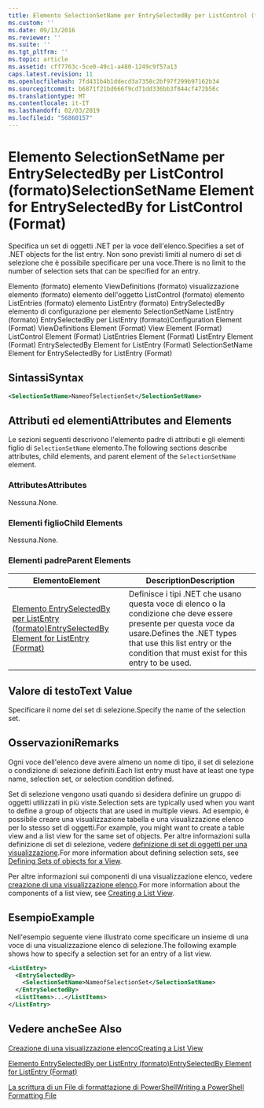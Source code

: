 ```yaml
---
title: Elemento SelectionSetName per EntrySelectedBy per ListControl (formato) | Microsoft Docs
ms.custom: ''
ms.date: 09/13/2016
ms.reviewer: ''
ms.suite: ''
ms.tgt_pltfrm: ''
ms.topic: article
ms.assetid: cff7763c-5ce0-49c1-a480-1249c9f57a13
caps.latest.revision: 11
ms.openlocfilehash: 7fd431b4b1ddecd3a7358c2bf97f299b97162b34
ms.sourcegitcommit: b6871f21bd666f9cd71dd336bb3f844cf472b56c
ms.translationtype: MT
ms.contentlocale: it-IT
ms.lasthandoff: 02/03/2019
ms.locfileid: "56860157"
---
```

# <a name="selectionsetname-element-for-entryselectedby-for-listcontrol-format"></a><span data-ttu-id="dfd29-102">Elemento SelectionSetName per EntrySelectedBy per ListControl (formato)</span><span class="sxs-lookup"><span data-stu-id="dfd29-102">SelectionSetName Element for EntrySelectedBy for ListControl (Format)</span></span>

<span data-ttu-id="dfd29-103">Specifica un set di oggetti .NET per la voce dell'elenco.</span><span class="sxs-lookup"><span data-stu-id="dfd29-103">Specifies a set of .NET objects for the list entry.</span></span> <span data-ttu-id="dfd29-104">Non sono previsti limiti al numero di set di selezione che è possibile specificare per una voce.</span><span class="sxs-lookup"><span data-stu-id="dfd29-104">There is no limit to the number of selection sets that can be specified for an entry.</span></span>

<span data-ttu-id="dfd29-105">Elemento (formato) elemento ViewDefinitions (formato) visualizzazione elemento (formato) elemento dell'oggetto ListControl (formato) elemento ListEntries (formato) elemento ListEntry (formato) EntrySelectedBy elemento di configurazione per elemento SelectionSetName ListEntry (formato) EntrySelectedBy per ListEntry (formato)</span><span class="sxs-lookup"><span data-stu-id="dfd29-105">Configuration Element (Format) ViewDefinitions Element (Format) View Element (Format) ListControl Element (Format) ListEntries Element (Format) ListEntry Element (Format) EntrySelectedBy Element for ListEntry (Format) SelectionSetName Element for EntrySelectedBy for ListEntry (Format)</span></span>

## <a name="syntax"></a><span data-ttu-id="dfd29-106">Sintassi</span><span class="sxs-lookup"><span data-stu-id="dfd29-106">Syntax</span></span>

```xml
<SelectionSetName>NameofSelectionSet</SelectionSetName>
```

## <a name="attributes-and-elements"></a><span data-ttu-id="dfd29-107">Attributi ed elementi</span><span class="sxs-lookup"><span data-stu-id="dfd29-107">Attributes and Elements</span></span>

<span data-ttu-id="dfd29-108">Le sezioni seguenti descrivono l'elemento padre di attributi e gli elementi figlio di `SelectionSetName` elemento.</span><span class="sxs-lookup"><span data-stu-id="dfd29-108">The following sections describe attributes, child elements, and parent element of the `SelectionSetName` element.</span></span>

### <a name="attributes"></a><span data-ttu-id="dfd29-109">Attributes</span><span class="sxs-lookup"><span data-stu-id="dfd29-109">Attributes</span></span>

<span data-ttu-id="dfd29-110">Nessuna.</span><span class="sxs-lookup"><span data-stu-id="dfd29-110">None.</span></span>

### <a name="child-elements"></a><span data-ttu-id="dfd29-111">Elementi figlio</span><span class="sxs-lookup"><span data-stu-id="dfd29-111">Child Elements</span></span>

<span data-ttu-id="dfd29-112">Nessuna.</span><span class="sxs-lookup"><span data-stu-id="dfd29-112">None.</span></span>

### <a name="parent-elements"></a><span data-ttu-id="dfd29-113">Elementi padre</span><span class="sxs-lookup"><span data-stu-id="dfd29-113">Parent Elements</span></span>

|<span data-ttu-id="dfd29-114">Elemento</span><span class="sxs-lookup"><span data-stu-id="dfd29-114">Element</span></span>|<span data-ttu-id="dfd29-115">Description</span><span class="sxs-lookup"><span data-stu-id="dfd29-115">Description</span></span>|
|-------------|-----------------|
|[<span data-ttu-id="dfd29-116">Elemento EntrySelectedBy per ListEntry (formato)</span><span class="sxs-lookup"><span data-stu-id="dfd29-116">EntrySelectedBy Element for ListEntry (Format)</span></span>](./entryselectedby-element-for-listentry-for-listcontrol-format.md)|<span data-ttu-id="dfd29-117">Definisce i tipi .NET che usano questa voce di elenco o la condizione che deve essere presente per questa voce da usare.</span><span class="sxs-lookup"><span data-stu-id="dfd29-117">Defines the .NET types that use this list entry or the condition that must exist for this entry to be used.</span></span>|

## <a name="text-value"></a><span data-ttu-id="dfd29-118">Valore di testo</span><span class="sxs-lookup"><span data-stu-id="dfd29-118">Text Value</span></span>

<span data-ttu-id="dfd29-119">Specificare il nome del set di selezione.</span><span class="sxs-lookup"><span data-stu-id="dfd29-119">Specify the name of the selection set.</span></span>

## <a name="remarks"></a><span data-ttu-id="dfd29-120">Osservazioni</span><span class="sxs-lookup"><span data-stu-id="dfd29-120">Remarks</span></span>

<span data-ttu-id="dfd29-121">Ogni voce dell'elenco deve avere almeno un nome di tipo, il set di selezione o condizione di selezione definiti.</span><span class="sxs-lookup"><span data-stu-id="dfd29-121">Each list entry must have at least one type name, selection set, or selection condition defined.</span></span>

<span data-ttu-id="dfd29-122">Set di selezione vengono usati quando si desidera definire un gruppo di oggetti utilizzati in più viste.</span><span class="sxs-lookup"><span data-stu-id="dfd29-122">Selection sets are typically used when you want to define a group of objects that are used in multiple views.</span></span> <span data-ttu-id="dfd29-123">Ad esempio, è possibile creare una visualizzazione tabella e una visualizzazione elenco per lo stesso set di oggetti.</span><span class="sxs-lookup"><span data-stu-id="dfd29-123">For example, you might want to create a table view and a list view for the same set of objects.</span></span> <span data-ttu-id="dfd29-124">Per altre informazioni sulla definizione di set di selezione, vedere [definizione di set di oggetti per una visualizzazione](./defining-selection-sets.md).</span><span class="sxs-lookup"><span data-stu-id="dfd29-124">For more information about defining selection sets, see [Defining Sets of objects for a View](./defining-selection-sets.md).</span></span>

<span data-ttu-id="dfd29-125">Per altre informazioni sui componenti di una visualizzazione elenco, vedere [creazione di una visualizzazione elenco](./creating-a-list-view.md).</span><span class="sxs-lookup"><span data-stu-id="dfd29-125">For more information about the components of a list view, see [Creating a List View](./creating-a-list-view.md).</span></span>

## <a name="example"></a><span data-ttu-id="dfd29-126">Esempio</span><span class="sxs-lookup"><span data-stu-id="dfd29-126">Example</span></span>

<span data-ttu-id="dfd29-127">Nell'esempio seguente viene illustrato come specificare un insieme di una voce di una visualizzazione elenco di selezione.</span><span class="sxs-lookup"><span data-stu-id="dfd29-127">The following example shows how to specify a selection set for an entry of a list view.</span></span>

```xml
<ListEntry>
  <EntrySelectedBy>
    <SelectionSetName>NameofSelectionSet</SelectionSetName>
  </EntrySelectedBy>
  <ListItems>...</ListItems>
</ListEntry>
```

## <a name="see-also"></a><span data-ttu-id="dfd29-128">Vedere anche</span><span class="sxs-lookup"><span data-stu-id="dfd29-128">See Also</span></span>

[<span data-ttu-id="dfd29-129">Creazione di una visualizzazione elenco</span><span class="sxs-lookup"><span data-stu-id="dfd29-129">Creating a List View</span></span>](./creating-a-list-view.md)

[<span data-ttu-id="dfd29-130">Elemento EntrySelectedBy per ListEntry (formato)</span><span class="sxs-lookup"><span data-stu-id="dfd29-130">EntrySelectedBy Element for ListEntry (Format)</span></span>](./entryselectedby-element-for-listentry-for-listcontrol-format.md)

[<span data-ttu-id="dfd29-131">La scrittura di un File di formattazione di PowerShell</span><span class="sxs-lookup"><span data-stu-id="dfd29-131">Writing a PowerShell Formatting File</span></span>](./writing-a-powershell-formatting-file.md)

